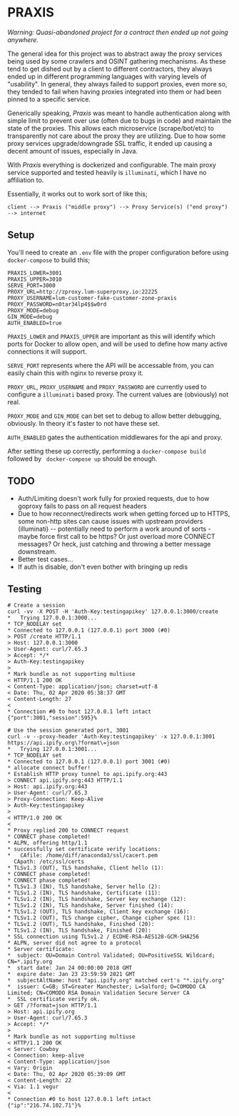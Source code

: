# PRAXIS

_Warning: Quasi-abandoned project for a contract then ended up not going anywhere._

The general idea for this project was to abstract away the proxy services being used by some crawlers and OSINT gathering mechanisms. As these tend to get dished out by a client to different contractors, they always ended up in different programming languages with varying levels of "usability". In general, they always failed to support proxies, even more so, they tended to fail when having proxies integrated into them or had been pinned to a specific service.

Generically speaking, _Praxis_ was meant to handle authentication along with simple limit to prevent over use (often due to bugs in code) and maintain the state of the proxies. This allows each microservice (scrape/bot/etc) to transparently not care about the proxy they are utilizing. Due to how some proxy services upgrade/downgrade SSL traffic, it ended up causing a decent amount of issues, especially in Java.

With _Praxis_ everything is dockerized and configurable. The main proxy service supported and tested heavily is `illuminati`, which I have no affiliation to.

Essentially, it works out to work sort of like this;

```
client --> Praxis ("middle proxy") --> Proxy Service(s) ("end proxy") --> internet
```

## Setup

You'll need to create an `.env` file with the proper configuration before using `docker-compose` to build this;

```
PRAXIS_LOWER=3001
PRAXIS_UPPER=3010
SERVE_PORT=3000
PROXY_URL=http://zproxy.lum-superproxy.io:22225
PROXY_USERNAME=lum-customer-fake-customer-zone-praxis
PROXY_PASSWORD=n0tar34lp4$$w0rd
PROXY_MODE=debug
GIN_MODE=debug
AUTH_ENABLED=true
```

`PRAXIS_LOWER` and `PRAXIS_UPPER` are important as this will identify which ports for Docker to allow open, and will be used to define how many active connections it will support.

`SERVE_PORT` represents where the API will be accessable from, you can easily chain this with nginx to reverse proxy it.

`PROXY_URL`, `PROXY_USERNAME` and `PROXY_PASSWORD` are currently used to configure a `illuminati` based proxy. The current values are (obviously) not real.

`PROXY_MODE` and `GIN_MODE` can bet set to debug to allow better debugging, obviously. In theory it's faster to not have these set.

`AUTH_ENABLED` gates the authentication middlewares for the api and proxy.

After setting these up correctly, performing a `docker-compose build` followed by ` docker-compose up` should be enough.

## TODO
* Auth/Limiting doesn't work fully for proxied requests, due to how goproxy fails to pass on all request headers
* Due to how reconnect/redirects work when getting forced up to HTTPS, some non-http sites can cause issues with upstream providers (illuminati) -- potentially need to perform a work around of sorts - maybe force first call to be https? Or just overload more CONNECT messages? Or heck, just catching and throwing a better message downstream.
* Better test cases...
* If auth is disable, don't even bother with bringing up redis

## Testing
```
# Create a session
curl -vv -X POST -H 'Auth-Key:testingapikey' 127.0.0.1:3000/create
*   Trying 127.0.0.1:3000...
* TCP_NODELAY set
* Connected to 127.0.0.1 (127.0.0.1) port 3000 (#0)
> POST /create HTTP/1.1
> Host: 127.0.0.1:3000
> User-Agent: curl/7.65.3
> Accept: */*
> Auth-Key:testingapikey
> 
* Mark bundle as not supporting multiuse
< HTTP/1.1 200 OK
< Content-Type: application/json; charset=utf-8
< Date: Thu, 02 Apr 2020 05:38:37 GMT
< Content-Length: 27
< 
* Connection #0 to host 127.0.0.1 left intact
{"port":3001,"session":595}%

# Use the session generated port, 3001
curl -v --proxy-header 'Auth-Key:testingapikey' -x 127.0.0.1:3001 https://api.ipify.org\?format\=json 
*   Trying 127.0.0.1:3001...
* TCP_NODELAY set
* Connected to 127.0.0.1 (127.0.0.1) port 3001 (#0)
* allocate connect buffer!
* Establish HTTP proxy tunnel to api.ipify.org:443
> CONNECT api.ipify.org:443 HTTP/1.1
> Host: api.ipify.org:443
> User-Agent: curl/7.65.3
> Proxy-Connection: Keep-Alive
> Auth-Key:testingapikey
> 
< HTTP/1.0 200 OK
< 
* Proxy replied 200 to CONNECT request
* CONNECT phase completed!
* ALPN, offering http/1.1
* successfully set certificate verify locations:
*   CAfile: /home/diff/anaconda3/ssl/cacert.pem
  CApath: /etc/ssl/certs
* TLSv1.3 (OUT), TLS handshake, Client hello (1):
* CONNECT phase completed!
* CONNECT phase completed!
* TLSv1.3 (IN), TLS handshake, Server hello (2):
* TLSv1.2 (IN), TLS handshake, Certificate (11):
* TLSv1.2 (IN), TLS handshake, Server key exchange (12):
* TLSv1.2 (IN), TLS handshake, Server finished (14):
* TLSv1.2 (OUT), TLS handshake, Client key exchange (16):
* TLSv1.2 (OUT), TLS change cipher, Change cipher spec (1):
* TLSv1.2 (OUT), TLS handshake, Finished (20):
* TLSv1.2 (IN), TLS handshake, Finished (20):
* SSL connection using TLSv1.2 / ECDHE-RSA-AES128-GCM-SHA256
* ALPN, server did not agree to a protocol
* Server certificate:
*  subject: OU=Domain Control Validated; OU=PositiveSSL Wildcard; CN=*.ipify.org
*  start date: Jan 24 00:00:00 2018 GMT
*  expire date: Jan 23 23:59:59 2021 GMT
*  subjectAltName: host "api.ipify.org" matched cert's "*.ipify.org"
*  issuer: C=GB; ST=Greater Manchester; L=Salford; O=COMODO CA Limited; CN=COMODO RSA Domain Validation Secure Server CA
*  SSL certificate verify ok.
> GET /?format=json HTTP/1.1
> Host: api.ipify.org
> User-Agent: curl/7.65.3
> Accept: */*
> 
* Mark bundle as not supporting multiuse
< HTTP/1.1 200 OK
< Server: Cowboy
< Connection: keep-alive
< Content-Type: application/json
< Vary: Origin
< Date: Thu, 02 Apr 2020 05:39:09 GMT
< Content-Length: 22
< Via: 1.1 vegur
< 
* Connection #0 to host 127.0.0.1 left intact
{"ip":"216.74.102.71"}%
```

